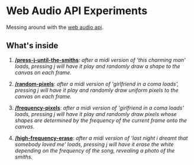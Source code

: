 # Web Audio API Experiments
Messing around with the [web audio api](https://developer.mozilla.org/en-US/docs/Web/API/Web_Audio_API).

## What's inside

1. **[/press-j-until-the-smiths](https://web-audio-experiments.glitch.me/press-j-until-the-smiths)**: *after a midi version of 'this charming man' loads, pressing j will have it play and randomly draw a shape to the canvas on each frame.*

2. **[/random-pixels](https://web-audio-experiments.glitch.me/random-pixels)**: *after a midi version of 'girlfriend in a coma loads', pressing j will have it play and randomly draw uniform pixels to the canvas on each frame.*

3. **[/frequency-pixels](https://web-audio-experiments.glitch.me/frequency-pixels)**: *after a midi version of 'girlfriend in a coma loads' loads, pressing j will have it play and randomly draw pixels whose shapes are determined by the frequency of the current frame onto the canvas.*

4. **[/high-frequency-erase](https://web-audio-experiments.glitch.me/high-frequency-erase)**: *after a midi version of 'last night i dreamt that somebody loved me' loads, pressing j will have it erase the white depending on the frequency of the song, revealing a photo of the smiths.*